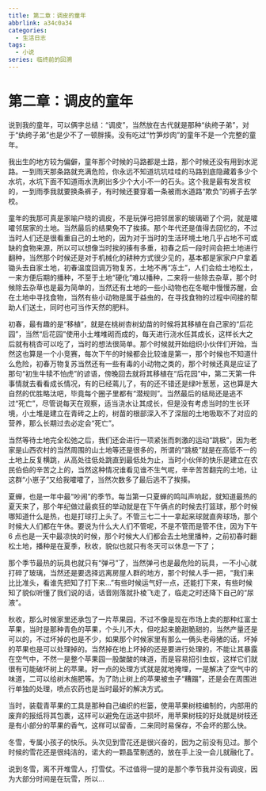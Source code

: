 ```yaml
---
title: 第二章：调皮的童年
abbrlink: a34c0a34
categories:
  - 生活日志
tags:
  - 小说
series: 临终前的回溯
---
```


# 第二章：调皮的童年

说到我的童年，可以俩字总结：“调皮”，当然放在古代就是那种“纨绔子弟”，对于“纨绔子弟”也是少不了一顿胖揍。没有吃过“竹笋炒肉”的童年不是一个完整的童年。

我出生的地方较为偏僻，童年那个时候的马路都是土路，那个时候还没有用到水泥路。一到雨天那条路就充满危险，你永远不知道坑坑哇哇的马路到底隐藏着多少个水坑，水坑下面不知道雨水洗刷出多少个大小不一的石头。这个我是最有发言权的，一到雨季我就要换条裤子，有时候还要穿着一条被雨水道路“欺负”的裤子去学校。

童年的我那可真是家喻户晓的调皮，不是玩弹弓把邻居家的玻璃砸了个洞，就是嚯嚯邻居家的土地。当然最后的结果免不了挨揍。那个年代还是值得去回忆的，不过当时人们还是很看重自己的土地的，因为对于当时的生活环境土地几乎占地不可或缺的食物来源，所以可以想像当时挨的揍有多重，初春之后一段时间会把土地进行翻种，当然那个时候还是对于机械化的耕种方式很少见的，基本都是家家户户拿着锄头去自家土地，初春温度回调万物复苏，土地不再“冻土”，人们会给土地松土，一来方便后期的播种，不至于土地“硬化”难以播种，二来将一些除去杂草，那个时候除去杂草也是最为简单的，当然还有土地的一些小动物也在冬眠中慢慢苏醒，会在土地中寻找食物，当然有些小动物是属于益虫的，在寻找食物的过程中间接的帮助人们送土，同时也可当作天然的肥料。

初春，最有趣的是“移植”，就是在桃树杏树幼苗的时候将其移植在自己家的“后花园”，当然“后花园”使用小土堆堆砌而成的，每天进行浇水任其成长，这样长大之后就有桃杏可以吃了，当时的想法很简单。那个时候就开始组织小伙伴们开始，当然这也算是一个小竞赛，每次下午的时候都会比较谁是第一，那个时候也不知道什么危险，初春万物复苏当然还有一些有毒的小动物之类的，那个时候还真是应证了那句“初生牛犊不怕虎”的谚语，傍晚回去就将其移植在“后花园”中，第二天第一件事情就去看看成长情况，有的已经蔫儿了，有的还不错还是绿叶葱葱，这也算是大自然的优胜略汰吧，毕竟每个圈子里都有“潜规则”。当然最后的结局还是逃不过“死亡”，尽管说每天在观察，适当浇水让其成长，但是没有考虑当时的生长环境，小土堆是建立在青砖之上的，树苗的根部深入不了深层的土地吸取不了对应的营养，那么长期过去必定会“死亡”。

当然等待土地完全松弛之后，我们还会进行一项紧张而刺激的运动“跳极”，因为老家是山西农村的当然周围的山土地等还是很多的，所谓的“跳极”就是在高低不一的土地上反复横跳，从高处往低处跳直到最低处为止，当时小伙伴的快乐是建立在农民伯伯的辛苦之上的，当然这种情况谁看见谁不生气呢，辛辛苦苦翻完的土地，让这群“小崽子”又给我嚯嚯了，当然次数多了最后逃不了挨揍。

夏蝉，也是一年中最“吵闹”的季节。每当第一只夏蝉的鸣叫声响起，就知道最热的夏天来了，那个年纪做过最疯狂的举动就是在下午俩点的时候去打篮球，那个时候哪知道什么是热，也是打球打上头了。不管三七二十一拿起来球就直奔球场，那个时候大人们都在午休。要说为什么大人们不管呢，不是不管而是管不住，因为下午 6 点也是一天中最凉快的时候，那个时候大人们都会去土地里播种，之前初春时翻松土地，播种是在夏季，秋收，貌似也就只有冬天可以休息一下了；

那个季节最热的玩具也就只有“弹弓”了，当然弹弓也是最危险的玩具，一不小心就打碎了玻璃，当然还是要选择远离房屋人群的地方，那个时候人手一把，“我们来比比准头，看谁先把知了打下来...”有些时候运气好一点，还能打下来，有些时候知了貌似听懂了我们说的话，话音刚落就扑棱飞走了，临走之时还降下自己的“尿液”。

秋收，那么时候家里还承包了一片苹果园，不过不像是现在市场上卖的那种红富士苹果，当时是那种青色的苹果，个头儿不大，但吃起来脆甜脆甜的，当然产量还是可以的，不过坏掉的也是不少，如果那个时候家里有那么一俩头老母猪的话，坏掉的苹果也是可以处理掉的。当然掉在地上坏掉的还是要进行处理的，不能让其暴露在空气中，不然一是整个苹果园一股酸酸的味道，而是容易招引虫蚁，这样它们就很有可能破坏树上的苹果。好一点的处理方式就是就地掩埋，一是解决了空气中的味道，二可以给树木施肥等。为了防止树上的苹果被虫子“糟蹋”，还是会在周围进行单独的处理，喷点农药也是当时最好的解决方式。

当时，装载青苹果的工具是那种自己编织的栏篓，使用苹果树枝编制的，内部用的废弃的报纸将其包裹，这样可以避免在运送中损坏，用苹果树枝的好处就是树枝还是有小部分的苹果的香气，这样可以留香，二来同时易保存，不会坏的那么快。

冬雪，专属小孩子的快乐。头次见到雪花还是很兴奋的，因为之前没有见过。那个时候的雪花还是很纯洁的，诺大的一颗晶莹剔透的，放在手上没一会儿就融化了。

说到冬雪，离不开堆雪人，打雪仗。不过值得一提的是那个季节我并没有调皮，因为大部分时间是在玩雪，所以...
